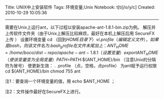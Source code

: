 Title: UNIX中上安装软件
Tags: 环境变量;Unix
Notebook: t[t/j/o/y/c]
Created: 2010-10-29 10:05:36

------

需要在Unix上运行ant，以下过程以安装apache-ant-1.8.1-bin.zip为例。  解压并上传软件文件夹（由于Unix上解压比较麻烦，最好在本机上解压后用 SecureFX上传 ）  设置环境变量  cd （回到$HOME目录下）  vi .profile （编辑定义文件），如果是bash，则该文件名为.bash_profile 在文件末尾加上：  ANT_HOME=/home/boco/dist-repo/apache-ant-1.8.1 （设置变量） export ANT_HOME  （使该变量变为全局变量） PATH=$PATH:${ANT_HOME}/bin （注意Unix的分隔符为冒号）
  使更新生效： . .profile （点，空格，点profile） 为ant赋予运行权限  cd ${ANT_HOME}/bin  chmod 755 ant  
 

 注1：要查询一个环境变量的值，用 echo $ANT_HOME ； 

 注2：文件操作最好在SecureFX上进行。